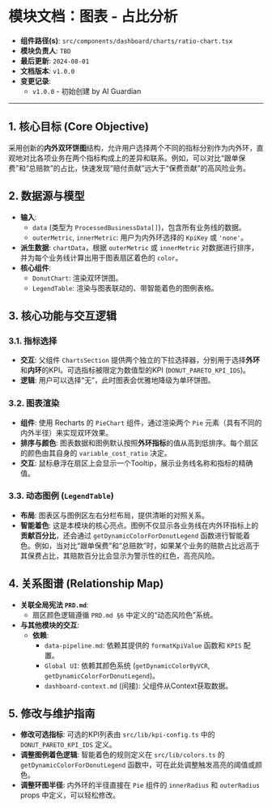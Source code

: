 # 模块文档：图表 - 占比分析

- **组件路径(s)**: `src/components/dashboard/charts/ratio-chart.tsx`
- **模块负责人**: `TBD`
- **最后更新**: `2024-08-01`
- **文档版本**: `v1.0.0`
- **变更记录**:
  - `v1.0.0` - 初始创建 by AI Guardian

---

## 1. 核心目标 (Core Objective)
采用创新的**内外双环饼图**结构，允许用户选择两个不同的指标分别作为内外环，直观地对比各项业务在两个指标构成上的差异和联系。例如，可以对比“跟单保费”和“总赔款”的占比，快速发现“赔付贡献”远大于“保费贡献”的高风险业务。

## 2. 数据源与模型
- **输入**:
  - `data` (类型为 `ProcessedBusinessData[]`)，包含所有业务线的数据。
  - `outerMetric`, `innerMetric`: 用户为内外环选择的 `KpiKey` 或 `'none'`。
- **派生数据**: `chartData`，根据 `outerMetric` 或 `innerMetric` 对数据进行排序，并为每个业务线计算出用于图表扇区着色的 `color`。
- **核心组件**:
  - `DonutChart`: 渲染双环饼图。
  - `LegendTable`: 渲染与图表联动的、带智能着色的图例表格。

## 3. 核心功能与交互逻辑
### 3.1. 指标选择
- **交互**: 父组件 `ChartsSection` 提供两个独立的下拉选择器，分别用于选择**外环**和**内环**的KPI。可选指标被限定为数值型的KPI (`DONUT_PARETO_KPI_IDS`)。
- **逻辑**: 用户可以选择“无”，此时图表会优雅地降级为单环饼图。

### 3.2. 图表渲染
- **组件**: 使用 Recharts 的 `PieChart` 组件，通过渲染两个 `Pie` 元素（具有不同的内外半径）来实现双环效果。
- **排序与颜色**: 图表数据和图例默认按照**外环指标**的值从高到低排序。每个扇区的颜色由其自身的 `variable_cost_ratio` 决定。
- **交互**: 鼠标悬浮在扇区上会显示一个Tooltip，展示业务线名称和指标的精确值。

### 3.3. 动态图例 (`LegendTable`)
- **布局**: 图表区与图例区左右分栏布局，提供清晰的对照关系。
- **智能着色**: 这是本模块的核心亮点。图例不仅显示各业务线在内外环指标上的**贡献百分比**，还会通过 `getDynamicColorForDonutLegend` 函数进行智能着色。例如，当对比“跟单保费”和“总赔款”时，如果某个业务的赔款占比远高于其保费占比，其赔款百分比会显示为警示性的红色，高亮风险。

## 4. 关系图谱 (Relationship Map)
- **关联全局宪法 `PRD.md`**:
  - 扇区颜色逻辑遵循 `PRD.md §6` 中定义的“动态风险色”系统。
- **与其他模块的交互**:
  - **依赖**:
    - `data-pipeline.md`: 依赖其提供的 `formatKpiValue` 函数和 `KPIS` 配置。
    - `Global UI`: 依赖其颜色系统 (`getDynamicColorByVCR`, `getDynamicColorForDonutLegend`)。
    - `dashboard-context.md` (间接): 父组件从Context获取数据。

## 5. 修改与维护指南
- **修改可选指标**: 可选的KPI列表由 `src/lib/kpi-config.ts` 中的 `DONUT_PARETO_KPI_IDS` 定义。
- **调整图例着色逻辑**: 智能着色的规则定义在 `src/lib/colors.ts` 的 `getDynamicColorForDonutLegend` 函数中，可在此处调整触发高亮的阈值或颜色。
- **调整环图半径**: 内外环的半径直接在 `Pie` 组件的 `innerRadius` 和 `outerRadius` props 中定义，可以轻松修改。
